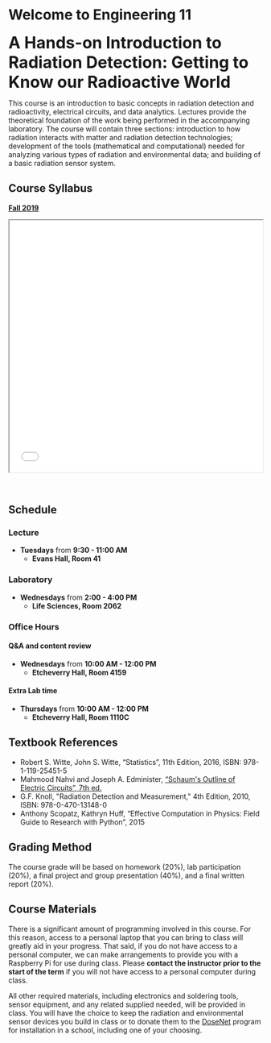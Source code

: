 # Welcome to Engineering 11
**<font size="+3"> A Hands-on Introduction to Radiation Detection: Getting to Know our Radioactive World</font>**

This course is an introduction to basic concepts in radiation detection and radioactivity, electrical circuits, and data analytics. Lectures provide the theoretical foundation of the work being performed in the accompanying laboratory. The course will contain three sections: introduction to how radiation interacts with matter and radiation detection technologies; development of the tools (mathematical and computational) needed for analyzing various types of radiation and environmental data; and building of a basic radiation sensor system.

## Course Syllabus

[**Fall 2019**](syllabus_2019.html)
<iframe src="syllabus_2019.html" width="100%" height="500px">
</iframe>

&nbsp;

## Schedule
### Lecture
* **Tuesdays** from **9:30 - 11:00 AM**  
  * **Evans Hall, Room 41**

### Laboratory
* **Wednesdays** from **2:00 - 4:00 PM**  
  * **Life Sciences, Room 2062**  

### Office Hours
#### Q&A and content review
* **Wednesdays** from **10:00 AM - 12:00 PM**  
  * **Etcheverry Hall, Room 4159**  

#### Extra Lab time
* **Thursdays** from **10:00 AM - 12:00 PM**  
  * **Etcheverry Hall, Room 1110C**  


## Textbook References
- Robert S. Witte, John S. Witte, “Statistics”, 11th Edition, 2016, ISBN: 978-1-119-25451-5
- Mahmood Nahvi and Joseph A. Edminister, [“Schaum's Outline of Electric Circuits”, 7th ed.](https://www.accessengineeringlibrary.com/browse/schaums-outline-of-electric-circuits-seventh-edition)
- G.F. Knoll, "Radiation Detection and Measurement," 4th Edition, 2010, ISBN: 978-0-470-13148-0
- Anthony Scopatz, Kathryn Huff, “Effective Computation in Physics: Field Guide to Research with Python”, 2015

## Grading Method

The course grade will be based on homework (20%), lab participation (20%), a final project and group presentation (40%), and a final written report (20%).

## Course Materials

There is a significant amount of programming involved in this course. For this reason, access to a personal laptop that you can bring to class will greatly aid in your progress. That said, if you do not have access to a personal computer, we can make arrangements to provide you with a Raspberry Pi for use during class. Please **contact the instructor prior to the start of the term** if you will not have access to a personal computer during class. 

All other required materials, including electronics and soldering tools, sensor equipment, and any related supplied needed, will be provided in class. You will have the choice to keep the radiation and environmental sensor devices you build in class or to donate them to the [DoseNet](https://radwatch.berkeley.edu/dosenet/map) program for installation in a school, including one of your choosing.
